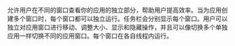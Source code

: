 ﻿允许用户在不同的窗口查看你的应用的独立部分，帮助用户提高效率。当为应用创建多个窗口时，每个窗口都可以独立运行。任务栏会分别显示每个窗口。用户可以独立对应用窗口进行移动、调整大小、显示和隐藏操作，并且可以像切换多个单独应用一样切换不同的应用窗口。每个窗口在各自线程内运行。